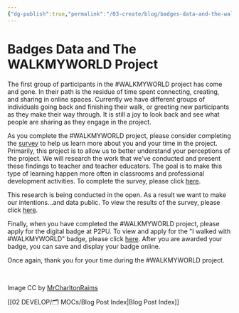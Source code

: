 ```yaml
---
{"dg-publish":true,"permalink":"/03-create/blog/badges-data-and-the-walkmyworld-project/","title":"Badges, Data, and The #WALKMYWORLD Project","tags":["walkmyworld"]}
---
```


# Badges Data and The WALKMYWORLD Project

The first group of participants in the #WALKMYWORLD project has come and gone. In their path is the residue of time spent connecting, creating, and sharing in online spaces. Currently we have different groups of individuals going back and finishing their walk, or greeting new participants as they make their way through. It is still a joy to look back and see what people are sharing as they engage in the project.

As you complete the #WALKMYWORLD project, please consider completing the [survey](https://docs.google.com/forms/d/1_8Gcb4_omB2zpveaV2h39aoVxZ3hi_gq7NFNGBz74yg/viewform) to help us learn more about you and your time in the project. Primarily, this project is to allow us to better understand your perceptions of the project. We will research the work that we've conducted and present these findings to teacher and teacher educators. The goal is to make this type of learning happen more often in classrooms and professional development activities. To complete the survey, please click [here](https://docs.google.com/forms/d/1_8Gcb4_omB2zpveaV2h39aoVxZ3hi_gq7NFNGBz74yg/viewform).

This research is being conducted in the open. As a result we want to make our intentions...and data public. To view the results of the survey, please click [here](https://docs.google.com/spreadsheets/d/1WZFp_LDbL0-iJU_9GgHkvgDjSy3X4SBuBqllPaKNB7M/edit?usp=sharing).

Finally, when you have completed the #WALKMYWORLD project, please apply for the digital badge at P2PU. To view and apply for the "I walked with #WALKMYWORLD" badge, please click [here](http://badges.p2pu.org/en/badge/view/347/). After you are awarded your badge, you can save and display your badge online.

Once again, thank you for your time during the #WALKMYWORLD project.

 

Image CC by [MrCharltonRaims](http://www.deviantart.com/art/Gone-for-a-Walk-445075078)

[[02 DEVELOP/🗂️ MOCs/Blog Post Index\|Blog Post Index]]